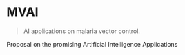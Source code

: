 # MVAI
> AI applications on malaria vector control.

Proposal on the promising Artificial Intelligence Applications 
